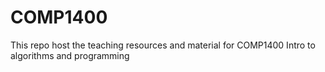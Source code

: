 # COMP1400
This repo host the teaching resources and material for COMP1400 Intro to algorithms and programming
